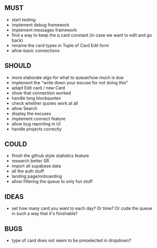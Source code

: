 ## MUST

* start testing
* implement debug framework
* implement messages framework
* find a way to keep the q card constant (in case we want to edit and go back)
* rename the card types in Tuple of Card Edit form
* allow basic connections

## SHOULD

* more elaborate algo for what to queue/how much is due
* implement the "write down your excuse for not doing this"
* adapt Edit card / new Card
* show that connection worked
* handle long blockquotes
* check whether quotes work at all
* allow Search
* display the excuses
* implement connect feature
* allow bug reporting in UI
* handle projects correctly

## COULD

* finish the github style statistics feature
* research better SR
* import all supabase data
* all the auth stuff
* landing page/onboarding
* allow filtering the queue to only fun stuff

## IDEAS

* set how many card you want to each day? Or time? Or code the queue in such a way that it's finishable?

## BUGS

* type of card does not seem to be preselected in dropdown?